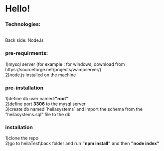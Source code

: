 <h1>Hello!</h1>
<h3>Technologies:</h3>
<br/>
Back side: NodeJs	
<br/></p>
<h3> pre-requirments:</h3>
1)mysql server (for example : for windows, download from https://sourceforge.net/projects/wampserver/)<br/>
2)node.js installed on the machine
<br/>
<h3> pre-installation</h3>
1)define db user named:<strong>"root"</strong>
<br/>
2)define port <strong>3306</strong> to the mysql server
<br/>
3)create db named `heilasystems` and import the schema from the "heilasystems.sql" file to the db 		
<br/>	
<h3>installation</h3>
1)clone the repo	
<br/>	
2)go to heilaTest\back folder and run <strong>"npm install"</strong> and then <strong>"node index"</strong></p>
